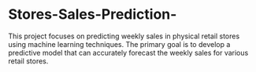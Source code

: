 # Stores-Sales-Prediction-
This project focuses on predicting weekly sales in physical retail stores using machine learning techniques. The primary goal is to develop a predictive model that can accurately forecast the weekly sales for various retail stores.
